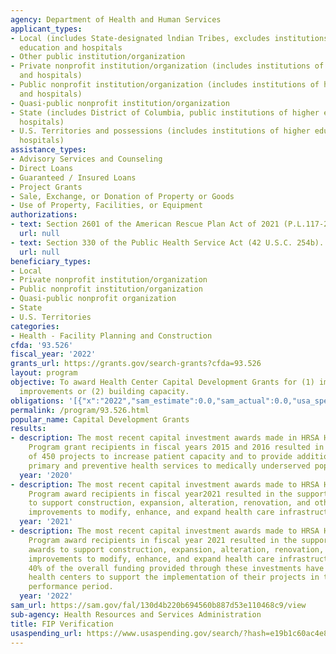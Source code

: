 ```yaml
---
agency: Department of Health and Human Services
applicant_types:
- Local (includes State-designated lndian Tribes, excludes institutions of higher
  education and hospitals
- Other public institution/organization
- Private nonprofit institution/organization (includes institutions of higher education
  and hospitals)
- Public nonprofit institution/organization (includes institutions of higher education
  and hospitals)
- Quasi-public nonprofit institution/organization
- State (includes District of Columbia, public institutions of higher education and
  hospitals)
- U.S. Territories and possessions (includes institutions of higher education and
  hospitals)
assistance_types:
- Advisory Services and Counseling
- Direct Loans
- Guaranteed / Insured Loans
- Project Grants
- Sale, Exchange, or Donation of Property or Goods
- Use of Property, Facilities, or Equipment
authorizations:
- text: Section 2601 of the American Rescue Plan Act of 2021 (P.L.117-2).
  url: null
- text: Section 330 of the Public Health Service Act (42 U.S.C. 254b).
  url: null
beneficiary_types:
- Local
- Private nonprofit institution/organization
- Public nonprofit institution/organization
- Quasi-public nonprofit organization
- State
- U.S. Territories
categories:
- Health - Facility Planning and Construction
cfda: '93.526'
fiscal_year: '2022'
grants_url: https://grants.gov/search-grants?cfda=93.526
layout: program
objective: To award Health Center Capital Development Grants for (1) immediate facility
  improvements or (2) building capacity.
obligations: '[{"x":"2022","sam_estimate":0.0,"sam_actual":0.0,"usa_spending_actual":-583138.0},{"x":"2023","sam_estimate":0.0,"sam_actual":0.0,"usa_spending_actual":-1456867.0},{"x":"2024","sam_estimate":0.0,"sam_actual":0.0,"usa_spending_actual":-1599523.22}]'
permalink: /program/93.526.html
popular_name: Capital Development Grants
results:
- description: The most recent capital investment awards made in HRSA Health Center
    Program grant recipients in fiscal years 2015 and 2016 resulted in the support
    of 450 projects to increase patient capacity and to provide additional comprehensive
    primary and preventive health services to medically underserved populations.
  year: '2020'
- description: The most recent capital investment awards made to HRSA Health Center
    Program award recipients in fiscal year2021 resulted in the support of 1,292 awards
    to support construction, expansion, alteration, renovation, and other capital
    improvements to modify, enhance, and expand health care infrastructure.
  year: '2021'
- description: The most recent capital investment awards made to HRSA Health Center
    Program award recipients in fiscal year 2021 resulted in the support of 1,292
    awards to support construction, expansion, alteration, renovation, and other capital
    improvements to modify, enhance, and expand health care infrastructure. Nearly
    40% of the overall funding provided through these investments have been used by
    health centers to support the implementation of their projects in their three-year
    performance period.
  year: '2022'
sam_url: https://sam.gov/fal/130d4b220b694560b887d53e110468c9/view
sub-agency: Health Resources and Services Administration
title: FIP Verification
usaspending_url: https://www.usaspending.gov/search/?hash=e19b1c60ac4e8f8765c6fad493e4f406
---
```

